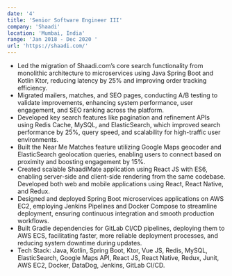 ```yaml
---
date: '4'
title: 'Senior Software Engineer III'
company: 'Shaadi'
location: 'Mumbai, India'
range: 'Jan 2018 - Dec 2020 '
url: 'https://shaadi.com/'
---
```


- Led the migration of Shaadi.com’s core search functionality from monolithic architecture to microservices using Java Spring Boot and Kotlin Ktor, reducing latency by 25% and improving order tracking efficiency.
- Migrated mailers, matches, and SEO pages, conducting A/B testing to validate improvements, enhancing system performance, user engagement, and SEO ranking across the platform.
- Developed key search features like pagination and refinement APIs using Redis Cache, MySQL, and ElasticSearch, which improved search performance by 25%, query speed, and scalability for high-traffic user environments.
- Built the Near Me Matches feature utilizing Google Maps geocoder and ElasticSearch geolocation queries, enabling users to connect based on proximity and boosting engagement by 15%.
- Created scalable ShaadiMate application using React JS with ES6, enabling server-side and client-side rendering from the same codebase. Developed both web and mobile applications using React, React Native, and Redux.
- Designed and deployed Spring Boot microservices applications on AWS EC2, employing Jenkins Pipelines and Docker Compose to streamline deployment, ensuring continuous integration and smooth production workflows.
- Built Gradle dependencies for GitLab CI/CD pipelines, deploying them to AWS ECS, facilitating faster, more reliable deployment processes, and reducing system downtime during updates.
- Tech Stack: Java, Kotlin, Spring Boot, Ktor, Vue JS, Redis, MySQL, ElasticSearch, Google Maps API, React JS, React Native, Redux, Junit, AWS EC2, Docker, DataDog, Jenkins, GitLab CI/CD.
